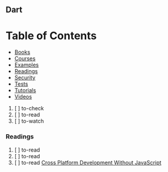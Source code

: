 ## Dart

# Table of Contents
<!-- MarkdownTOC depth=4 -->
  - [Books](#books)
  - [Courses](#courses)
  - [Examples](#examples)
  - [Readings](#readings)
  - [Security](#security)
  - [Tests](#tests)
  - [Tutorials](#tutorials)
  - [Videos](#videos)
<!-- /MarkdownTOC -->

  1. [ ] to-check []()
  1. [ ] to-read []()
  1. [ ] to-watch []()

### Readings

  1. [ ] to-read []()
  1. [ ] to-read []()
  1. [ ] to-read [Cross Platform Development Without JavaScript](https://dev.to/lemuelcco/cross-platform-development-without-javascript)
